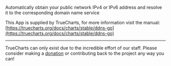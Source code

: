 Automatically obtain your public network IPv4 or IPv6 address and resolve it to the corresponding domain name service

This App is supplied by TrueCharts, for more information visit the manual: [https://truecharts.org/docs/charts/stable/ddns-go](https://truecharts.org/docs/charts/stable/ddns-go)

---

TrueCharts can only exist due to the incredible effort of our staff.
Please consider making a [donation](https://truecharts.org/docs/about/sponsor) or contributing back to the project any way you can!
